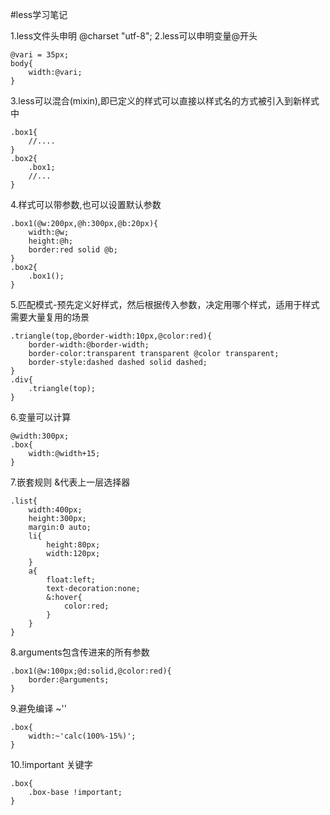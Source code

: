 
#less学习笔记

1.less文件头申明 @charset "utf-8"; 
2.less可以申明变量@开头
	
	@vari = 35px;
	body{
		width:@vari;
	}
3.less可以混合(mixin),即已定义的样式可以直接以样式名的方式被引入到新样式中

	.box1{
		//....
	}
	.box2{
		.box1;
		//...
	}
4.样式可以带参数,也可以设置默认参数

	.box1(@w:200px,@h:300px,@b:20px){
		width:@w;
		height:@h;
		border:red solid @b;
	}
	.box2{
		.box1();
	}
5.匹配模式-预先定义好样式，然后根据传入参数，决定用哪个样式，适用于样式需要大量复用的场景

	.triangle(top,@border-width:10px,@color:red){
		border-width:@border-width;
		border-color:transparent transparent @color transparent;
		border-style:dashed dashed solid dashed;
	}
	.div{
		.triangle(top);
	}
6.变量可以计算

	@width:300px;
	.box{
		width:@width+15;
	}

7.嵌套规则 &代表上一层选择器

	.list{
		width:400px;
		height:300px;
		margin:0 auto;
		li{
			height:80px;
			width:120px;
		}
		a{
			float:left;
			text-decoration:none;
			&:hover{
				color:red;
			}
		}
	}
8.arguments包含传进来的所有参数

	.box1(@w:100px;@d:solid,@color:red){
		border:@arguments;
	}
9.避免编译 ~''

	.box{
		width:~'calc(100%-15%)';
	}
10.!important 关键字

	.box{
		.box-base !important;
	}